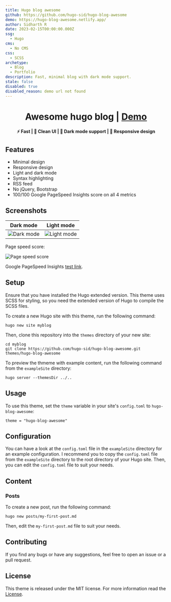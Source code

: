 ```yaml
---
title: Hugo blog awesome
github: https://github.com/hugo-sid/hugo-blog-awesome
demo: https://hugo-blog-awesome.netlify.app/
author: Sidharth R
date: 2023-02-15T00:00:00.000Z
ssg:
  - Hugo
cms:
  - No CMS
css:
  - SCSS
archetype:
  - Blog
  - Portfolio
description: Fast, minimal blog with dark mode support.
stale: false
disabled: true
disabled_reason: demo url not found
---
```


<h1 align=center> Awesome hugo blog | <a href="https://hugo-blog-awesome.netlify.app/" target="_blank" rel="nofollow">Demo</a></h1>

<h4 align=center>⚡ Fast | 📰 Clean UI | 🌙 Dark mode support | 📱 Responsive design </h4>

## Features

- Minimal design
- Responsive design
- Light and dark mode
- Syntax highlighting
- RSS feed
- No jQuery, Bootstrap
- 100/100 Google PageSpeed Insights score on all 4 metrics

## Screenshots

| Dark mode | Light mode |
| --- | --- |
| ![Dark mode](https://raw.githubusercontent.com/hugo-sid/hugo-blog-awesome/master/images/tn.png) | ![Light mode](https://raw.githubusercontent.com/hugo-sid/hugo-blog-awesome/master/images/light.png) |

Page speed score:

![Page speed score](https://raw.githubusercontent.com/hugo-sid/hugo-blog-awesome/master/images/pagespeed.png)

Google PageSpeed Insights [test link](https://pagespeed.web.dev/report?url=https%3A%2F%2Fhugo-blog-awesome.netlify.app%2F).

## Setup

Ensure that you have installed the Hugo extended version. This theme uses SCSS for styling, so you need the extended version of Hugo to compile the SCSS files.

To create a new Hugo site with this theme, run the following command:

    hugo new site myblog

Then, clone this repository into the `themes` directory of your new site:

    cd myblog
    git clone https://github.com/hugo-sid/hugo-blog-awesome.git themes/hugo-blog-awesome

To preview the thmeme with example content, run the following command from the `exampleSite` directory:

    hugo server --themesDir ../..

## Usage

To use this theme, set the `theme` variable in your site's `config.toml` to `hugo-blog-awesome`:

    theme = "hugo-blog-awesome"

## Configuration

You can have a look at the `config.toml` file in the `exampleSite` directory for an example configuration.
I recommend you to copy the `config.toml` file from the `exampleSite` directory to the root directory of your Hugo site. Then, you can edit the `config.toml` file to suit your needs.

## Content

### Posts

To create a new post, run the following command:

    hugo new posts/my-first-post.md

Then, edit the `my-first-post.md` file to suit your needs.

## Contributing

If you find any bugs or have any suggestions, feel free to open an issue or a pull request.

## License

This theme is released under the MIT license. For more information read the [License](https://github.com/hugo-sid/hugo-blog-awesome/LICENSE.md).
